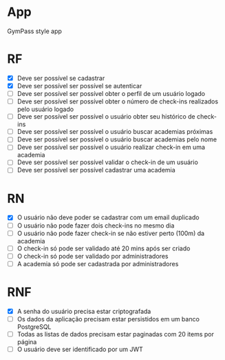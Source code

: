 # App

GymPass style app

# RF 

- [x] Deve ser possível se cadastrar
- [x] Deve ser possível ser possível se autenticar
- [ ] Deve ser possível ser possível obter o perfil de um usuário logado
- [ ] Deve ser possível ser possível obter o número de check-ins realizados pelo usuário logado
- [ ] Deve ser possível ser possível o usuário obter seu histórico de check-ins
- [ ] Deve ser possível ser possível o usuário buscar academias próximas
- [ ] Deve ser possível ser possível o usuário buscar academias pelo nome
- [ ] Deve ser possível ser possível o usuário realizar check-in em uma academia
- [ ] Deve ser possível ser possível validar o check-in de um usuário
- [ ] Deve ser possível ser possível cadastrar uma academia

# RN

- [x] O usuário não deve poder se cadastrar com um email duplicado
- [ ] O usuário não pode fazer dois check-ins no mesmo dia
- [ ] O usuário não pode fazer check-in se não estiver perto (100m) da academia
- [ ] O check-in só pode ser validado até 20 mins após ser criado
- [ ] O check-in só pode ser validado por administradores
- [ ] A academia só pode ser cadastrada por administradores

# RNF

- [x] A senha do usuário precisa estar criptografada
- [ ] Os dados da aplicação precisam estar persistidos em um banco PostgreSQL
- [ ] Todas as listas de dados precisam estar paginadas com 20 items por página
- [ ] O usuário deve ser identificado por um JWT